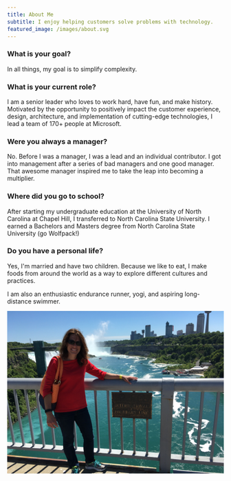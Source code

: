 ```yaml
---
title: About Me  
subtitle: I enjoy helping customers solve problems with technology. 
featured_image: /images/about.svg
---
```


### What is your goal?
In all things, my goal is to simplify complexity.

### What is your current role?
I am a senior leader who loves to work hard, have fun, and make history. Motivated by the opportunity to positively impact the customer experience, design, architecture, and implementation of cutting-edge technologies, I lead a team of 170+ people at Microsoft. 

### Were you always a manager?
No. Before I was a manager, I was a lead and an individual contributor. I got into management after a series of bad managers and one good manager. That awesome manager inspired me to take the leap into becoming a multiplier.

### Where did you go to school?
After starting my undergraduate education at the University of North Carolina at Chapel Hill, I transferred to North Carolina State University. I earned a Bachelors and Masters degree from North Carolina State University (go Wolfpack!)

### Do you have a personal life?
Yes, I'm married and have two children. Because we like to eat, I make foods from around the world as a way to explore different cultures and practices.

I am also an enthusiastic endurance runner, yogi, and aspiring long-distance swimmer. 

![](/images/me.jpg)


